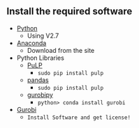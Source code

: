 

## Install the required software 
- [Python](https://www.python.org)
  - Using V2.7
- [Anaconda](https://www.anaconda.com/download/)
  - Download from the site
- Python Libraries
  - [PuLP](https://pythonhosted.org/PuLP/)
    - `sudo pip install pulp`
  - [pandas](http://pandas.pydata.org)
    -  `sudo pip install pulp`
  - [gurobipy](https://www.gurobi.com/documentation/7.0/quickstart_mac/installing_the_anaconda_py.html#section:Anaconda)
    - `python> conda install gurobi`
- [Gurobi](http://www.gurobi.com/index)
  - `Install Software and get license!`
